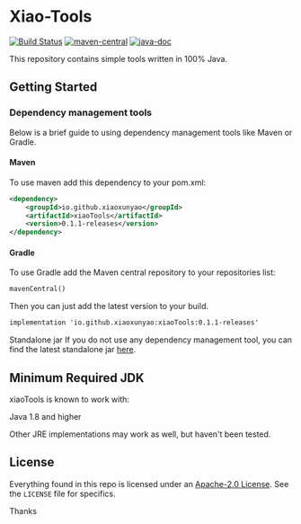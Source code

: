 # Xiao-Tools

[![Build Status](https://app.travis-ci.com/xiaoxunyao/xiaoTools.svg?branch=master)](https://app.travis-ci.com/xiaoxunyao/xiaoTools) [![maven-central](https://img.shields.io/maven-central/v/io.github.xiaoxunyao/xiaoTools.svg)](https://mvnrepository.com/artifact/io.github.xiaoxunyao/xiaoTools) [![java-doc](https://www.javadoc.io/badge/io.github.xiaoxunyao/xiaoTools.svg)](https://www.javadoc.io/doc/io.github.xiaoxunyao/xiaoTools)

This repository contains simple tools written in 100% Java. 

## Getting Started

### Dependency management tools

Below is a brief guide to using dependency management tools like Maven or Gradle.

#### Maven

To use maven add this dependency to your pom.xml:

```xml
<dependency>
    <groupId>io.github.xiaoxunyao</groupId>
    <artifactId>xiaoTools</artifactId>
    <version>0.1.1-releases</version>
</dependency>
```

#### Gradle

To use Gradle add the Maven central repository to your repositories list:

```xml
mavenCentral()
```

Then you can just add the latest version to your build.

```xml
implementation 'io.github.xiaoxunyao:xiaoTools:0.1.1-releases'
```

Standalone jar
If you do not use any dependency management tool, you can find the latest standalone jar [here](https://github.com/xiao-organization/xiaoTools/releases/latest).

## Minimum Required JDK

xiaoTools is known to work with:

Java 1.8 and higher

Other JRE implementations may work as well, but haven't been tested.

## License

Everything found in this repo is licensed under an [Apache-2.0 License](https://github.com/xiao-organization/xiaoTools/blob/master/LICENSE). See the `LICENSE` file for specifics.

Thanks
